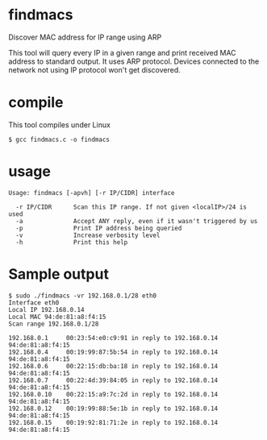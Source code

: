findmacs
========

Discover MAC address for IP range using ARP

This tool will query every IP in a given range and print received MAC address to standard output. It uses ARP protocol. Devices connected to the network not using IP protocol won't get discovered.

compile
=======

This tool compiles under Linux

    $ gcc findmacs.c -o findmacs

usage
=====

    Usage: findmacs [-apvh] [-r IP/CIDR] interface
    
      -r IP/CIDR      Scan this IP range. If not given <localIP>/24 is used
      -a              Accept ANY reply, even if it wasn't triggered by us
      -p              Print IP address being queried
      -v              Increase verbosity level
      -h              Print this help
 
Sample output
=============

    $ sudo ./findmacs -vr 192.168.0.1/28 eth0
    Interface eth0
    Local IP 192.168.0.14
    Local MAC 94:de:81:a8:f4:15
    Scan range 192.168.0.1/28
    
    192.168.0.1     00:23:54:e0:c9:91 in reply to 192.168.0.14     94:de:81:a8:f4:15
    192.168.0.4     00:19:99:87:5b:54 in reply to 192.168.0.14     94:de:81:a8:f4:15
    192.168.0.6     00:22:15:db:ba:18 in reply to 192.168.0.14     94:de:81:a8:f4:15
    192.168.0.7     00:22:4d:39:84:05 in reply to 192.168.0.14     94:de:81:a8:f4:15
    192.168.0.10    00:22:15:a9:7c:2d in reply to 192.168.0.14     94:de:81:a8:f4:15
    192.168.0.12    00:19:99:88:5e:1b in reply to 192.168.0.14     94:de:81:a8:f4:15
    192.168.0.15    00:19:92:81:71:2e in reply to 192.168.0.14     94:de:81:a8:f4:15
